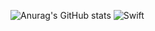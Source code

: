 ![Anurag's GitHub stats](https://github-readme-stats.vercel.app/api?username=Jamminssssss&show_icons=true&theme=radical)
![Swift](https://img.shields.io/badge/swift-F54A2A?style=for-the-badge&logo=swift&logoColor=white)                                               
